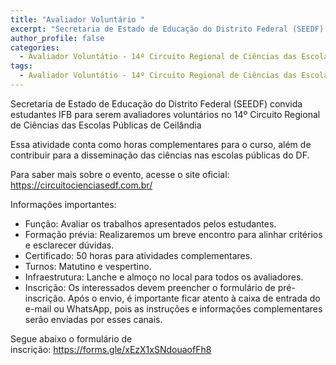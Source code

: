 ```yaml
---
title: "Avaliador Voluntário "
excerpt: "Secretaria de Estado de Educação do Distrito Federal (SEEDF) convida estudantes IFB para serem avaliadores voluntários no 14º Circuito Regional de Ciências das Escolas Públicas de Ceilândia"
author_profile: false
categories:
  - Avaliador Voluntátio - 14º Circuito Regional de Ciências das Escolas Públicas de Ceilândia
tags:
  - Avaliador Voluntátio - 14º Circuito Regional de Ciências das Escolas Públicas de Ceilândia
---
```

Secretaria de Estado de Educação do Distrito Federal (SEEDF) convida estudantes IFB para serem avaliadores voluntários no 14º Circuito Regional de Ciências das Escolas Públicas de Ceilândia

Essa atividade conta como horas complementares para o curso, além de contribuir para a disseminação das ciências nas escolas públicas do DF.

Para saber mais sobre o evento, acesse o site oficial: <https://circuitocienciasedf.com.br/>

Informações importantes:
* Função: Avaliar os trabalhos apresentados pelos estudantes.
* Formação prévia: Realizaremos um breve encontro para alinhar critérios e esclarecer dúvidas.
* Certificado: 50 horas para atividades complementares.
* Turnos: Matutino e vespertino.
* Infraestrutura: Lanche e almoço no local para todos os avaliadores.
* Inscrição: Os interessados devem preencher o formulário de pré-inscrição. Após o envio, é importante ficar atento à caixa de entrada do e-mail ou WhatsApp, pois as instruções e informações complementares serão enviadas por esses canais.

Segue abaixo o formulário de inscrição: <https://forms.gle/xEzX1xSNdouaofFh8>
